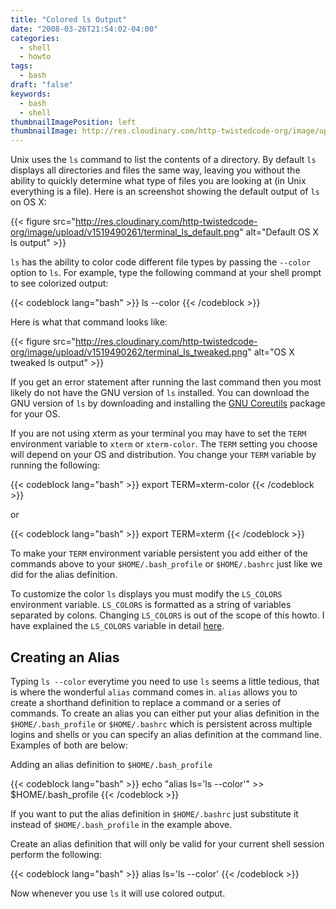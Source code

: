 ```yaml
---
title: "Colored ls Output"
date: "2008-03-26T21:54:02-04:00"
categories:
  - shell
  - howto
tags:
  - bash
draft: "false"
keywords:
  - bash
  - shell
thumbnailImagePosition: left
thumbnailImage: http://res.cloudinary.com/http-twistedcode-org/image/upload/v1519490262/terminal_ls_tweaked.png
---
```


Unix uses the `ls` command to list the contents of a directory.  By default `ls` displays all directories and files the same way, leaving you without the ability to quickly determine what type of files you are looking at (in Unix everything is a file).  Here is an screenshot showing the default output of `ls` on OS X:

{{< figure src="http://res.cloudinary.com/http-twistedcode-org/image/upload/v1519490261/terminal_ls_default.png" alt="Default OS X ls output" >}}

`ls` has the ability to color code different file types by passing the `--color` option to `ls`.  For example, type the following command at your shell prompt to see colorized output:

{{< codeblock lang="bash" >}}
ls --color
{{< /codeblock >}}

Here is what that command looks like:

{{< figure src="http://res.cloudinary.com/http-twistedcode-org/image/upload/v1519490262/terminal_ls_tweaked.png" alt="OS X tweaked ls output" >}}

If you get an error statement after running the last command then you most likely do not have the GNU version of `ls` installed.  You can download the GNU version of `ls` by downloading and installing the [GNU Coreutils](http://www.gnu.org/software/coreutils/) package for your OS.

If you are not using xterm as your terminal you may have to set the `TERM` environment variable to `xterm` or `xterm-color`.  The `TERM` setting you choose will depend on your OS and distribution.  You change your `TERM` variable by running the following:

{{< codeblock lang="bash" >}}
export TERM=xterm-color
{{< /codeblock >}}

or

{{< codeblock lang="bash" >}}
export TERM=xterm
{{< /codeblock >}}

To make your `TERM` environment variable persistent you add either of the commands above to your `$HOME/.bash_profile` or `$HOME/.bashrc` just like we did for the alias definition.

To customize the color `ls` displays you must modify the `LS_COLORS` environment variable. `LS_COLORS` is formatted as a string of variables separated by colons.  Changing `LS_COLORS` is out of the scope of this howto.  I have explained the `LS_COLORS` variable in detail [here](/post/shell/ls-colors-explained/).

## Creating an Alias

Typing `ls --color` everytime you need to use `ls` seems a little tedious, that is where the wonderful `alias` command comes in. `alias` allows you to create a shorthand definition to replace a command or a series of commands.  To create an alias you can either put your alias definition in the `$HOME/.bash_profile` or `$HOME/.bashrc` which is persistent across multiple logins and shells or you can specify an alias definition at the command line.  Examples of both are below:

Adding an alias definition to `$HOME/.bash_profile`

{{< codeblock lang="bash" >}}
echo "alias ls='ls --color'" >> $HOME/.bash_profile
{{< /codeblock >}}

If you want to put the alias definition in `$HOME/.bashrc` just substitute it instead of `$HOME/.bash_profile` in the example above.

Create an alias definition that will only be valid for your current shell session perform the following:

{{< codeblock lang="bash" >}}
alias ls='ls --color'
{{< /codeblock >}}

Now whenever you use `ls` it will use colored output.